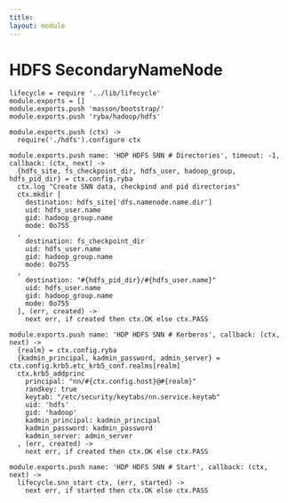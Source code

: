```yaml
---
title: 
layout: module
---
```


# HDFS SecondaryNameNode 

    lifecycle = require '../lib/lifecycle'
    module.exports = []
    module.exports.push 'masson/bootstrap/'
    module.exports.push 'ryba/hadoop/hdfs'

    module.exports.push (ctx) ->
      require('./hdfs').configure ctx

    module.exports.push name: 'HDP HDFS SNN # Directories', timeout: -1, callback: (ctx, next) ->
      {hdfs_site, fs_checkpoint_dir, hdfs_user, hadoop_group, hdfs_pid_dir} = ctx.config.ryba
      ctx.log "Create SNN data, checkpind and pid directories"
      ctx.mkdir [
        destination: hdfs_site['dfs.namenode.name.dir']
        uid: hdfs_user.name
        gid: hadoop_group.name
        mode: 0o755
      ,
        destination: fs_checkpoint_dir
        uid: hdfs_user.name
        gid: hadoop_group.name
        mode: 0o755
      ,
        destination: "#{hdfs_pid_dir}/#{hdfs_user.name}"
        uid: hdfs_user.name
        gid: hadoop_group.name
        mode: 0o755
      ], (err, created) ->
        next err, if created then ctx.OK else ctx.PASS

    module.exports.push name: 'HDP HDFS SNN # Kerberos', callback: (ctx, next) ->
      {realm} = ctx.config.ryba
      {kadmin_principal, kadmin_password, admin_server} = ctx.config.krb5.etc_krb5_conf.realms[realm]
      ctx.krb5_addprinc 
        principal: "nn/#{ctx.config.host}@#{realm}"
        randkey: true
        keytab: "/etc/security/keytabs/nn.service.keytab"
        uid: 'hdfs'
        gid: 'hadoop'
        kadmin_principal: kadmin_principal
        kadmin_password: kadmin_password
        kadmin_server: admin_server
      , (err, created) ->
        next err, if created then ctx.OK else ctx.PASS

    module.exports.push name: 'HDP HDFS SNN # Start', callback: (ctx, next) ->
      lifecycle.snn_start ctx, (err, started) ->
        next err, if started then ctx.OK else ctx.PASS
